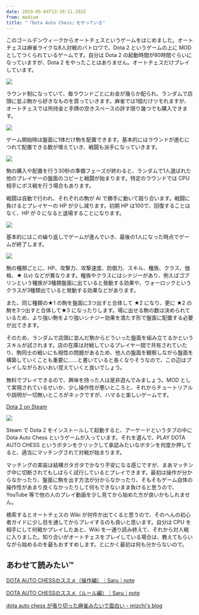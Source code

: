 ```yaml
---
date: 2019-05-04T13:39:11.292Z
from: medium
title: "『Dota Auto Chess』をやっている"
---
```


このゴールデンウィークからオートチェスというゲームをはじめました。オートチェスは麻雀ライクな8人対戦のバトロワで、Dota 2 というゲームの上に MOD としてつくられているゲームです。自分は Dota 2 の起動時間が80時間ぐらいになっていますが、Dota 2 をやったことはありません。オートチェスだけプレイしています。

![](https://cdn-images-1.medium.com/max/800/1*iLS-yQLXhqWXEHZRJdBZVA.png)

ラウンド制になっていて、毎ラウンドごとにお金が幾らか配られ、ランダムで店頭に並ぶ駒から好きなものを買っていきます。麻雀では1個だけツモれますが、オートチェスでは所持金と手牌の空きスペースの許す限り幾つでも購入できます。

![](https://cdn-images-1.medium.com/max/800/1*1rVsWpxTd8qVt2Tl0wxjAA.png)

ゲーム開始時は盤面に1体だけ駒を配置できます。基本的にはラウンドが進むにつれて配置できる数が増えていき、戦闘も派手になっていきます。

![](https://cdn-images-1.medium.com/max/800/1*CY7YjSLbtxNhvnXAqg7i0A.png)

駒の購入や配置を行う30秒の準備フェーズが終わると、ランダムで1人選ばれた他のプレイヤーの盤面のコピーと戦闘が始まります。特定のラウンドでは CPU 相手にボス戦を行う場合もあります。

戦闘は自動で行われ、それぞれの駒が AI で勝手に動いて殴り合います。戦闘に負けるとプレイヤーの HP が少し減ります。初期 HP は100で、回復することはなく、HP が 0 になると退場することになります。

![](https://cdn-images-1.medium.com/max/800/1*J0Yd10LUgyFnAtR0NUDvhg.png)

基本的にはこの繰り返しでゲームが進んでいき、最後の1人になった時点でゲームが終了します。

![](https://cdn-images-1.medium.com/max/800/1*yzvQdLF-T-S8n88JjottVQ.png)

駒の種類ごとに、HP、攻撃力、攻撃速度、防御力、スキル、種族、クラス、価格、★ (Lv) などが異なります。種族やクラスにはシナジーがあり、例えばゴブリンという種族が3種類盤面に出ていると発動する効果や、ウォーロックというクラスが3種類出ていると発動する効果などがあります。

また、同じ種類の★1 の駒を盤面に3つ出すと合体して ★2 になり、更に ★2 の駒を3つ出すと合体して★3 になったりします。場に出せる駒の数は決められているため、より強い駒をより強いシナジー効果を満たす形で盤面に配置する必要が出てきます。

そのため、ランダムで店頭に並んだ駒からどういった盤面を組み立てるかというスキルが試されます。店の在庫は対戦しているプレイヤー間で共有されていたり、駒同士の戦いにも相性の問題があるため、他人の盤面を観察しながら盤面を構築していくことも重要に……と書いていると長くなりそうなので、この辺はプレイしながらおいおい覚えていくと良いでしょう。

無料でプレイできるので、興味を持った人は是非遊んでみましょう。MOD として実現されているせいか、少し操作性が悪いところと、それからチュートリアルや説明が一切無いところがネックですが、ハマると楽しいゲームです。

[Dota 2 on Steam](https://store.steampowered.com/app/570/Dota_2/?l=japanese)

![](https://cdn-images-1.medium.com/max/800/1*c7z_IFakrLy00Djrta96cA.png)

Steam で Dota 2 をインストールして起動すると、アーケードというタブの中に Dota Auto Chess というゲームが入っています。それを選んで、PLAY DOTA AUTO CHESS というボタンをクリックして承認みたいなボタンを何度か押してると、適当にマッチングされて対戦が始まります。

マッチングの実装は結構ガタガタでかなり不安になる感じですが、まあマッチング中に切断されてもしばらく試行しているとプレイできます。最初は操作が分からなかったり、盤面に駒を出す方法が分からなかったり、そもそもゲーム自体の操作性があまり良くなかったりして何もできないまま負けると思うので、YouTube 等で他の人のプレイ動画を少し見てから始めた方が良いかもしれません。

検索するとオートチェスの Wiki が何件か出てくると思うので、そのへんの初心者ガイドに少し目を通してからプレイするのも良いと思います。自分は CPU を相手にして何戦かプレイしたあと、Wiki を一通り読み終えて、それから対人戦に入りました。知り合いがオートチェスをプレイしている場合は、教えてもらいながら始めるのを最もおすすめします。とにかく最初は何も分からないので。

## あわせて読みたい™

[DOTA AUTO CHESSのススメ（操作編）｜Saru｜note](https://note.mu/saru_omg/n/n1d322a493974)

[DOTA AUTO CHESSのススメ（ルール編）｜Saru｜note](https://note.mu/saru_omg/n/nd1d1b2d86d8d)

[dota auto chess が張り切った麻雀みたいで面白い - mizchi's blog](https://mizchi.hatenablog.com/entry/2019/05/04/112238)
